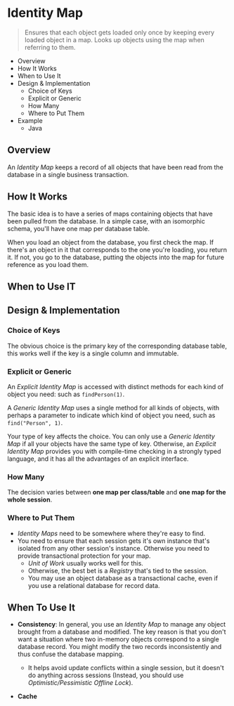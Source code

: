 # Identity Map

> Ensures that each object gets loaded only once by keeping every loaded object in a map. Looks up objects using the map when referring to them.

* Overview
* How It Works
* When to Use It
* Design & Implementation
  * Choice of Keys
  * Explicit or Generic
  * How Many
  * Where to Put Them
* Example
  * Java

## Overview

An *Identity Map* keeps a record of all objects that have been read from the database in a single business transaction.

## How It Works

The basic idea is to have a series of maps containing objects that have been pulled from the database. In a simple case, with an isomorphic schema, you'll have one map per database table.

When you load an object from the database, you first check the map. If there's an object in it that corresponds to the one you're loading, you return it. If not, you go to the database, putting the objects into the map for future reference as you load them.

## When to Use IT

## Design & Implementation

### Choice of Keys

The obvious choice is the primary key of the corresponding database table, this works well if the key is a single column and immutable.

### Explicit or Generic

An *Explicit Identity Map* is accessed with distinct methods for each kind of object you need: such as `findPerson(1)`.

A *Generic Identity Map* uses a single method for all kinds of objects, with perhaps a parameter to indicate which kind of object you need, such as `find("Person", 1)`.

Your type of key affects the choice. You can only use a *Generic Identity Map* if all your objects have the same type of key. Otherwise, an *Explicit Identity Map* provides you with compile-time checking in a strongly typed language, and it has all the advantages of an explicit interface.

### How Many

The decision varies between **one map per class/table** and **one map for the whole session**.

### Where to Put Them

* *Identity Maps* need to be somewhere where they're easy to find.
* You need to ensure that each session gets it's own instance that's isolated from any other session's instance. Otherwise you need to provide transactional protection for your map.
  * *Unit of Work* usually works well for this.
  * Otherwise, the best bet is a *Registry* that's tied to the session.
  * You may use an object database as a transactional cache, even if you use a relational database for record data.

## When To Use It

* __Consistency__: In general, you use an *Identity Map* to manage any object brought from a database and modified. The key reason is that you don't want a situation where two in-memory objects correspond to a single database record. You might modify the two records inconsistently and thus confuse the database mapping.
  * It helps avoid update conflicts within a single session, but it doesn't do anything across sessions (Instead, you should use *Optimistic/Pessimistic Offline Lock*).

* **Cache**
